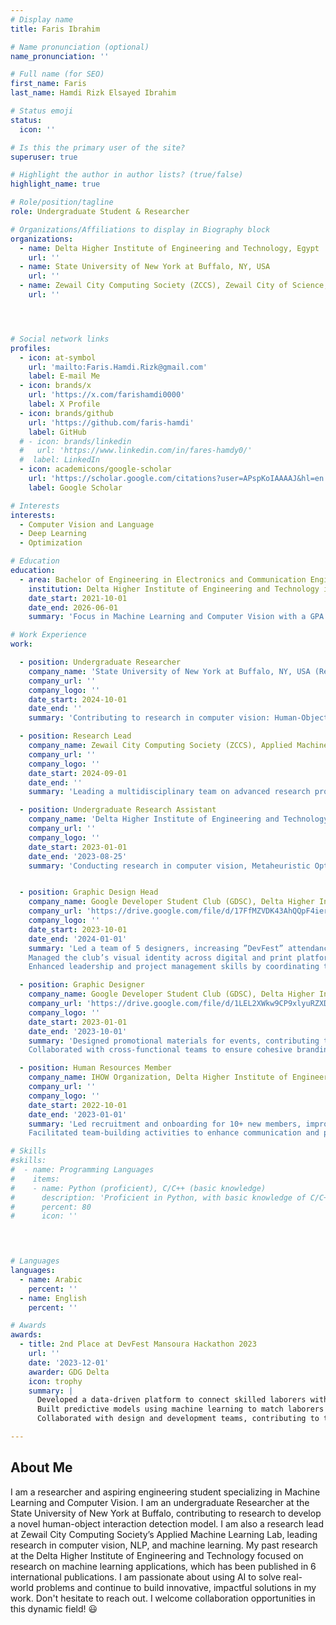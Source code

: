 ```yaml
---
# Display name
title: Faris Ibrahim 

# Name pronunciation (optional)
name_pronunciation: ''

# Full name (for SEO)
first_name: Faris
last_name: Hamdi Rizk Elsayed Ibrahim

# Status emoji
status:
  icon: ''

# Is this the primary user of the site?
superuser: true

# Highlight the author in author lists? (true/false)
highlight_name: true

# Role/position/tagline
role: Undergraduate Student & Researcher

# Organizations/Affiliations to display in Biography block
organizations:
  - name: Delta Higher Institute of Engineering and Technology, Egypt
    url: ''
  - name: State University of New York at Buffalo, NY, USA
    url: ''
  - name: Zewail City Computing Society (ZCCS), Zewail City of Science, Egypt
    url: ''




# Social network links
profiles:
  - icon: at-symbol
    url: 'mailto:Faris.Hamdi.Rizk@gmail.com'
    label: E-mail Me
  - icon: brands/x
    url: 'https://x.com/farishamdi0000'
    label: X Profile
  - icon: brands/github
    url: 'https://github.com/faris-hamdi'
    label: GitHub
  # - icon: brands/linkedin
  #   url: 'https://www.linkedin.com/in/fares-hamdy0/'
  #  label: LinkedIn
  - icon: academicons/google-scholar
    url: 'https://scholar.google.com/citations?user=APspKoIAAAAJ&hl=en'
    label: Google Scholar

# Interests
interests:
  - Computer Vision and Language
  - Deep Learning
  - Optimization

# Education
education:
  - area: Bachelor of Engineering in Electronics and Communication Engineering
    institution: Delta Higher Institute of Engineering and Technology in Egypt, 2026 (expected)
    date_start: 2021-10-01
    date_end: 2026-06-01
    summary: 'Focus in Machine Learning and Computer Vision with a GPA of 3.2/4.0. Relevant coursework includes Python Programming, Computer Science, Statistics, Linear Algebra, and more.'

# Work Experience
work:

  - position: Undergraduate Researcher
    company_name: 'State University of New York at Buffalo, NY, USA (Remotely)'
    company_url: ''
    company_logo: ''
    date_start: 2024-10-01
    date_end: ''
    summary: 'Contributing to research in computer vision: Human-Object Interaction Detection'

  - position: Research Lead
    company_name: Zewail City Computing Society (ZCCS), Applied Machine Learning (AML) Lab
    company_url: ''
    company_logo: ''
    date_start: 2024-09-01
    date_end: ''
    summary: 'Leading a multidisciplinary team on advanced research projects in computer vision, HCI, NLP, and applied machine learning.'

  - position: Undergraduate Research Assistant
    company_name: 'Delta Higher Institute of Engineering and Technology, Egypt'
    company_url: ''
    company_logo: ''
    date_start: 2023-01-01
    date_end: '2023-08-25'
    summary: 'Conducting research in computer vision, Metaheuristic Optimization and machine learning. Developed models for traffic detection, pothole detection, and oil spill detection using deep learning and optimization algorithms.'


  - position: Graphic Design Head
    company_name: Google Developer Student Club (GDSC), Delta Higher Institute of Engineering and Technology
    company_url: 'https://drive.google.com/file/d/17FfMZVDK43AhQQpF4ier5sszLMWX6_JX/view?usp=sharing'
    company_logo: ''
    date_start: 2023-10-01
    date_end: '2024-01-01'
    summary: 'Led a team of 5 designers, increasing ”DevFest” attendance by 30% through impactful promotional campaigns. 
    Managed the club’s visual identity across digital and print platforms, growing followers by 25%. 
    Enhanced leadership and project management skills by coordinating team efforts and meeting deadlines.'

  - position: Graphic Designer
    company_name: Google Developer Student Club (GDSC), Delta Higher Institute of Engineering and Technology
    company_url: 'https://drive.google.com/file/d/1LEL2XWkw9CP9xlyuRZXDjPvMFHNojlSa/view?usp=sharing'
    company_logo: ''
    date_start: 2023-01-01
    date_end: '2023-10-01'
    summary: 'Designed promotional materials for events, contributing to a 20% increase in social media engagement. 
    Collaborated with cross-functional teams to ensure cohesive branding and messaging.'

  - position: Human Resources Member
    company_name: IHOW Organization, Delta Higher Institute of Engineering and Technology
    company_url: ''
    company_logo: ''
    date_start: 2022-10-01
    date_end: '2023-01-01'
    summary: 'Led recruitment and onboarding for 10+ new members, improving team diversity.
    Facilitated team-building activities to enhance communication and productivity.'

# Skills
#skills:
#  - name: Programming Languages
#    items:
#    - name: Python (proficient), C/C++ (basic knowledge)
#      description: 'Proficient in Python, with basic knowledge of C/C++ for various applications.'
#      percent: 80
#      icon: ''

 


# Languages
languages:
  - name: Arabic
    percent: ''
  - name: English
    percent: ''

# Awards
awards:
  - title: 2nd Place at DevFest Mansoura Hackathon 2023
    url: ''
    date: '2023-12-01'
    awarder: GDG Delta
    icon: trophy
    summary: |
      Developed a data-driven platform to connect skilled laborers with clients, reducing unemployment and poverty in Egyptian society. 
      Built predictive models using machine learning to match laborers and clients efficiently.
      Collaborated with design and development teams, contributing to the project’s technical and user experience elements.

---
```


## About Me


I am a researcher and aspiring engineering student specializing in Machine Learning and Computer Vision. I am an undergraduate Researcher at the State University of New York at Buffalo, contributing to research to develop a novel human-object interaction detection model. I am also a research lead at Zewail City Computing Society’s Applied Machine Learning Lab, leading research in computer vision, NLP, and machine learning. My past research at the Delta Higher Institute of Engineering and Technology focused on research on machine learning applications, which has been published in 6 international publications. I am passionate about using AI to solve real-world problems and continue to build innovative, impactful solutions in my work. Don't hesitate to reach out. I welcome collaboration opportunities in this dynamic field! 😃

